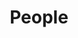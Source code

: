 ---
title: People
description: "Actors, crew and orchestra members with credits at production companies in Jacksonville, Florida, and throughout Northeast Florida and Southeast Georgia."
---